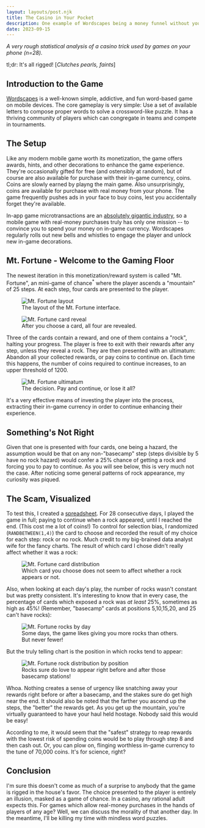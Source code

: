 ```yaml
---
layout: layouts/post.njk
title: The Casino in Your Pocket
description: One example of Wordscapes being a money funnel without you even realizing it.
date: 2023-09-15
---
```


_A very rough statistical analysis of a casino trick used by games on your phone (n=28)._

tl;dr: It's all rigged! [_Clutches pearls, faints_]

## Introduction to the Game


[Wordscapes](https://en.wikipedia.org/wiki/Wordscapes) is a well-known simple, addictive, and fun word-based game on mobile devices. The core gameplay is very simple: Use a set of available letters to compose proper words to solve a crossword-like puzzle. It has a thriving community of players which can congregate in teams and compete in tournaments.

## The Setup

Like any modern mobile game worth its monetization, the game offers awards, hints, and other decorations to enhance the game experience. They're occasionally gifted for free (and ostensibly at random), but of course are also available for purchase with their in-game currency, coins. Coins are slowly earned by playng the main game. Also  unsurprisingly, coins are available for purchase with real money from your phone. The game frequently pushes ads in your face to buy coins, lest you accidentally forget they're available.

In-app game microtransactions are an [absolutely gigantic industry](https://medium.com/shopify-gaming/mobile-gaming-is-a-50b-industry-but-only-5-of-players-are-spending-money-f7f3375dd959), so a mobile game with real-money purchases truly has only one mission -- to convince you to spend your money on in-game currency. Wordscapes regularly rolls out new bells and whistles to engage the player and unlock new in-game decorations. 

## Mt. Fortune - Welcome to the Gaming Floor

The newest iteration in this monetization/reward system is called "Mt. Fortune", an mini-game of chance<sup>*</sup> where the player ascends a "mountain" of 25 steps. At each step, four cards are presented to the player. 

<figure>
  <img src="/img/mt-fortune-1.png" alt="Mt. Fortune layout" />
  <figcaption>The layout of the Mt. Fortune interface.</figcaption>
</figure>

<figure>
  <img src="/img/mt-fortune-2.png" alt="Mt. Fortune card reveal" />
  <figcaption>After you choose a card, all four are revealed.</figcaption>
</figure>

Three of the cards contain a reward, and one of them contains a "rock", halting your progress. The player is free to exit with their rewards after any step, unless they reveal a rock. They are then presented with an ultimatum: Abandon all your collected rewards, or pay coins to continue on. Each time this happens, the number of coins required to continue increases, to an upper threshold of 1200.

<figure>
  <img src="/img/mt-fortune-3.png" alt="Mt. Fortune ultimatum" />
  <figcaption>The decision. Pay and continue, or lose it all?</figcaption>
</figure>

It's a very effective means of investing the player into the process, extracting their in-game currency in order to continue enhancing their experience.

## Something's Not Right

Given that one is presented with four cards, one being a hazard, the assumption would be that on any non-"basecamp" step (steps divisible by 5 have no rock hazard) would confer a 25% chance of getting a rock and forcing you to pay to continue. As you will see below, this is very much not the case. After noticing some general patterns of rock appearance, my curiosity was piqued.

## The Scam, Visualized

To test this, I created a [spreadsheet](/img/mt-fortune.xlsx). For 28 consecutive days, I played the game in full; paying to continue when a rock appeared, until I reached the end. (This cost me a lot of coins!) To control for selection bias, I randomized (`RANDBETWEEN(1,4)`) the card to choose and recorded the result of my choice for each step: rock or no rock. Much credit to my big-brained data analyst wife for the fancy charts. The result of which card I chose didn't really affect whether it was a rock:

<figure class="chart">
  <img src="/img/mt-fortune-by-card.png" alt="Mt. Fortune card distribution" />
  <figcaption>Which card you choose does not seem to affect whether a rock appears or not.</figcaption>
</figure>

Also, when looking at each day's play, the number of rocks wasn't constant but was pretty consistent. It's interesting to know that in every case, the percentage of cards which exposed a rock was _at least_ 25%, sometimes as high as 45%! (Remember, "basecamp" cards at positions 5,10,15,20, and 25 can't have rocks):

<figure class="chart">
  <img src="/img/mt-fortune-by-date.png" alt="Mt. Fortune rocks by day" />
  <figcaption>Some days, the game likes giving you more rocks than others. But never fewer!</figcaption>
</figure>

But the truly telling chart is the position in which rocks tend to appear:

<figure class="chart">
  <img src="/img/mt-fortune-by-level.png" alt="Mt. Fortune rock distribution by position" />
  <figcaption>Rocks sure do love to appear right before and after those basecamp stations!</figcaption>
</figure>

Whoa. Nothing creates a sense of urgency like snatching away your rewards right before or after a basecamp, and the stakes sure do get high near the end. It should also be noted that the farther you ascend up the steps, the "better" the rewards get. As you get up the mountain, you're virtually guaranteed to have your haul held hostage. Nobody said this would be easy!

According to me, it would seem that the "safest" strategy to reap rewards with the lowest risk of spending coins would be to play through step 8 and then cash out. Or, you can plow on, flinging worthless in-game currency to the tune of 70,000 coins. It's for science, right?

## Conclusion

I'm sure this doesn't come as much of a surprise to anybody that the game is rigged in the house's favor. The choice presented to the player is entirely an illusion, masked as a game of chance. In a casino, any rational adult expects this. For games which allow real-money purchases in the hands of players of any age? Well, we can discuss the morality of that another day. In the meantime, I'll be killing my time with mindless word puzzles.
